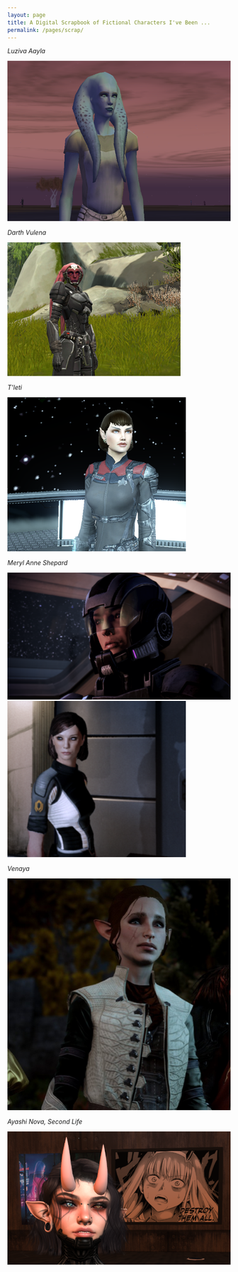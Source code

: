 ```yaml
---
layout: page
title: A Digital Scrapbook of Fictional Characters I've Been ...
permalink: /pages/scrap/
---
```

*Luziva Aayla*

![a photo of my character from Star Wars Galaxies](/img/scrap/Luziva_Aayla.png)

*Darth Vulena*

![a photo of my character from Star Wars The Old Republic MMO](/img/scrap/Darth_Vulena.png)

*T'leti*

![a photo of my character from Star Trek Online](/img/scrap/TLeti.png)

*Meryl Anne Shepard*

![a photo of my character from the Mass Effect trilogy.](/img/scrap/Meryl_Anne_Shepard.png) ![another photo of my character from the Mass Effect trilogy.](/img/scrap/Meryl_Anne_Shepard2.png)

*Venaya*

![a photo of my character from Dragon Age Inquisition](/img/scrap/Venaya.png)

*Ayashi Nova, Second Life*

![a photo of my avatar from Second Life.](/img/scrap/Nova_SL.png)